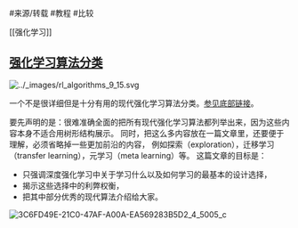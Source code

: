 #来源/转载 
#教程 
#比较 

[[强化学习]]



## [强化学习算法分类](https://spinningup.qiwihui.com/zh_CN/latest/spinningup/rl_intro2.html#id33)

![../_images/rl_algorithms_9_15.svg](rl_algorithms_9_15.svg)

一个不是很详细但是十分有用的现代强化学习算法分类。[参见底部链接](https://spinningup.qiwihui.com/zh_CN/latest/spinningup/rl_intro2.html#id15)。

要先声明的是：很难准确全面的把所有现代强化学习算法都列举出来，因为这些内容本身不适合用树形结构展示。 同时，把这么多内容放在一篇文章里，还要便于理解，必须省略掉一些更加前沿的内容， 例如探索（exploration），迁移学习（transfer learning），元学习（meta learning）等。 这篇文章的目标是：

- 只强调深度强化学习中关于学习什么以及如何学习的最基本的设计选择，
- 揭示这些选择中的利弊权衡，
- 把其中部分优秀的现代算法介绍给大家。



![3C6FD49E-21C0-47AF-A00A-EA569283B5D2_4_5005_c](3C6FD49E-21C0-47AF-A00A-EA569283B5D2_4_5005_c.jpeg)